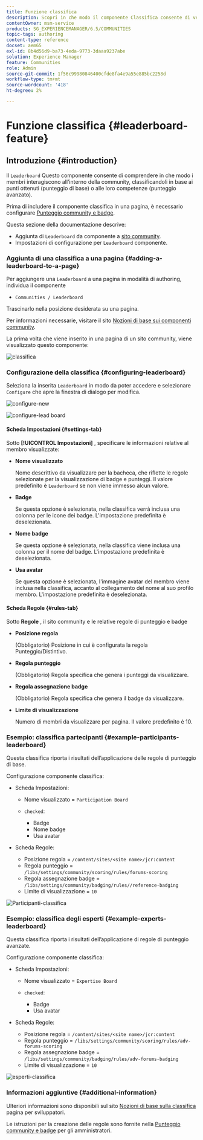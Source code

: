 ```yaml
---
title: Funzione classifica
description: Scopri in che modo il componente Classifica consente di vedere come interagiscono i membri della community classificandoli in base ai punti ottenuti e alle competenze acquisite.
contentOwner: msm-service
products: SG_EXPERIENCEMANAGER/6.5/COMMUNITIES
topic-tags: authoring
content-type: reference
docset: aem65
exl-id: 8b4d56d9-ba73-4eda-9773-3daaa9237abe
solution: Experience Manager
feature: Communities
role: Admin
source-git-commit: 1f56c99980846400cfde8fa4e9a55e885bc2258d
workflow-type: tm+mt
source-wordcount: '418'
ht-degree: 2%

---
```


# Funzione classifica {#leaderboard-feature}

## Introduzione {#introduction}

Il `Leaderboard` Questo componente consente di comprendere in che modo i membri interagiscono all’interno della community, classificandoli in base ai punti ottenuti (punteggio di base) o alle loro competenze (punteggio avanzato).

Prima di includere il componente classifica in una pagina, è necessario configurare [Punteggio community e badge](/help/communities/implementing-scoring.md).

Questa sezione della documentazione descrive:

* Aggiunta di `Leaderboard` da componente a [sito community](/help/communities/overview.md#community-sites).
* Impostazioni di configurazione per `Leaderboard` componente.

### Aggiunta di una classifica a una pagina {#adding-a-leaderboard-to-a-page}

Per aggiungere una `Leaderboard` a una pagina in modalità di authoring, individua il componente

* `Communities / Leaderboard`

Trascinarlo nella posizione desiderata su una pagina.

Per informazioni necessarie, visitare il sito [Nozioni di base sui componenti community](/help/communities/basics.md).

La prima volta che viene inserito in una pagina di un sito community, viene visualizzato questo componente:

![classifica](assets/leaderboard.png)

### Configurazione della classifica {#configuring-leaderboard}

Seleziona la inserita `Leaderboard` in modo da poter accedere e selezionare `Configure` che apre la finestra di dialogo per modifica.

![configure-new](assets/configure-new.png)

![configure-lead board](assets/configure-leaderboard.png)

#### Scheda Impostazioni {#settings-tab}

Sotto **[!UICONTROL Impostazioni]** , specificare le informazioni relative al membro visualizzate:

* **Nome visualizzato**

  Nome descrittivo da visualizzare per la bacheca, che riflette le regole selezionate per la visualizzazione di badge e punteggi.
Il valore predefinito è `Leaderboard` se non viene immesso alcun valore.

* **Badge**

  Se questa opzione è selezionata, nella classifica verrà inclusa una colonna per le icone dei badge.
L&#39;impostazione predefinita è deselezionata.

* **Nome badge**

  Se questa opzione è selezionata, nella classifica viene inclusa una colonna per il nome del badge.
L&#39;impostazione predefinita è deselezionata.

* **Usa avatar**

  Se questa opzione è selezionata, l&#39;immagine avatar del membro viene inclusa nella classifica, accanto al collegamento del nome al suo profilo membro.
L&#39;impostazione predefinita è deselezionata.

#### Scheda Regole {#rules-tab}

Sotto **Regole** , il sito community e le relative regole di punteggio e badge

* **Posizione regola**

  (Obbligatorio) Posizione in cui è configurata la regola Punteggio/Distintivo.

* **Regola punteggio**

  (Obbligatorio) Regola specifica che genera i punteggi da visualizzare.

* **Regola assegnazione badge**

  (Obbligatorio) Regola specifica che genera il badge da visualizzare.

* **Limite di visualizzazione**

  Numero di membri da visualizzare per pagina. Il valore predefinito è 10.

### Esempio: classifica partecipanti {#example-participants-leaderboard}

Questa classifica riporta i risultati dell’applicazione delle regole di punteggio di base.

Configurazione componente classifica:

* Scheda Impostazioni:

   * Nome visualizzato = `Participation Board`
   * `checked`:

      * Badge
      * Nome badge
      * Usa avatar

* Scheda Regole:

   * Posizione regola = `/content/sites/<site name>/jcr:content`
   * Regola punteggio = `/libs/settings/community/scoring/rules/forums-scoring`
   * Regola assegnazione badge = `/libs/settings/community/badging/rules//reference-badging`
   * Limite di visualizzazione = `10`

![Participanti-classifica](assets/participants-leaderboard.png)

### Esempio: classifica degli esperti {#example-experts-leaderboard}

Questa classifica riporta i risultati dell’applicazione di regole di punteggio avanzate.

Configurazione componente classifica:

* Scheda Impostazioni:

   * Nome visualizzato = `Expertise Board`
   * `checked`:

      * Badge
      * Usa avatar

* Scheda Regole:

   * Posizione regola = `/content/sites/<site name>/jcr:content`
   * Regola punteggio = `/libs/settings/community/scoring/rules/adv-forums-scoring`
   * Regola assegnazione badge = `/libs/settings/community/badging/rules/adv-forums-badging`
   * Limite di visualizzazione = `10`

![esperti-classifica](assets/experts-leaderboard.png)

### Informazioni aggiuntive {#additional-information}

Ulteriori informazioni sono disponibili sul sito [Nozioni di base sulla classifica](/help/communities/leaderboard.md) pagina per sviluppatori.

Le istruzioni per la creazione delle regole sono fornite nella [Punteggio community e badge](/help/communities/implementing-scoring.md) per gli amministratori.
